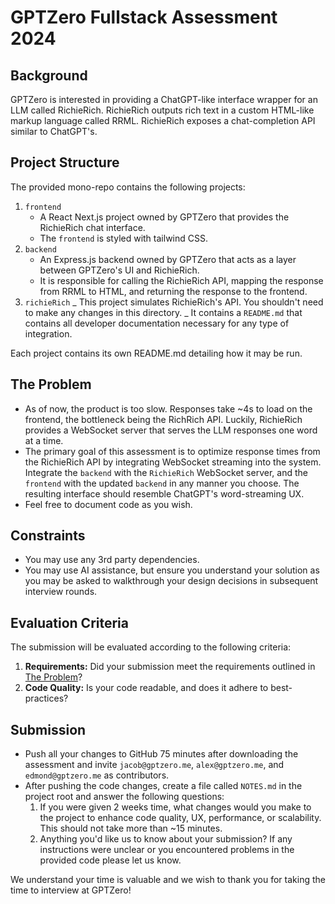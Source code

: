 # GPTZero Fullstack Assessment 2024

## Background

GPTZero is interested in providing a ChatGPT-like interface wrapper for an LLM called RichieRich. RichieRich outputs rich text in a custom HTML-like markup language called RRML. RichieRich exposes a chat-completion API similar to ChatGPT's.

## Project Structure

The provided mono-repo contains the following projects:

1. `frontend`
   - A React Next.js project owned by GPTZero that provides the RichieRich chat interface.
   - The `frontend` is styled with tailwind CSS.
2. `backend`
   - An Express.js backend owned by GPTZero that acts as a layer between GPTZero's UI and RichieRich.
   - It is responsible for calling the RichieRich API, mapping the response from RRML to HTML, and returning the response to the frontend.
3. `richieRich`
   _ This project simulates RichieRich's API. You shouldn't need to make any changes in this directory.
   _ It contains a `README.md` that contains all developer documentation necessary for any type of integration.
   
Each project contains its own README.md detailing how it may be run.

## The Problem

- As of now, the product is too slow. Responses take ~4s to load on the frontend, the bottleneck being the RichRich API. Luckily, RichieRich provides a WebSocket server that serves the LLM responses one word at a time.
- The primary goal of this assessment is to optimize response times from the RichieRich API by integrating WebSocket streaming into the system. Integrate the `backend` with the `RichieRich` WebSocket server, and the `frontend` with the updated `backend` in any manner you choose. The resulting interface should resemble ChatGPT's word-streaming UX.
- Feel free to document code as you wish.

## Constraints

- You may use any 3rd party dependencies.
- You may use AI assistance, but ensure you understand your solution as you may be asked to walkthrough your design decisions in subsequent interview rounds.

## Evaluation Criteria

The submission will be evaluated according to the following criteria:

1. **Requirements:** Did your submission meet the requirements outlined in [The Problem](#the-problem)?
2. **Code Quality:** Is your code readable, and does it adhere to best-practices?

## Submission

- Push all your changes to GitHub 75 minutes after downloading the assessment and invite `jacob@gptzero.me`, `alex@gptzero.me`, and `edmond@gptzero.me` as contributors.
- After pushing the code changes, create a file called `NOTES.md` in the project root and answer the following questions:
  1. If you were given 2 weeks time, what changes would you make to the project to enhance code quality, UX, performance, or scalability. This should not take more than ~15 minutes.
  2. Anything you'd like us to know about your submission? If any instructions were unclear or you encountered problems in the provided code please let us know.

We understand your time is valuable and we wish to thank you for taking the time to interview at GPTZero!
